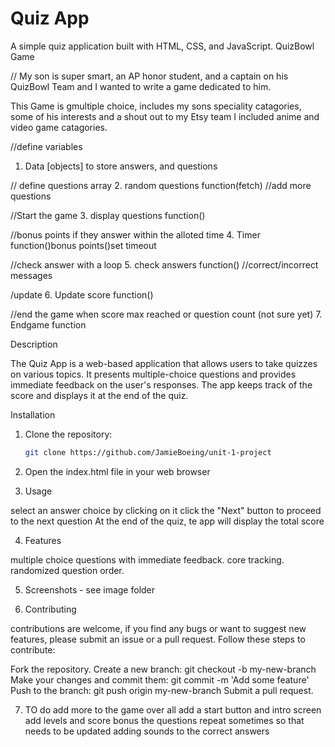 # Quiz App

A simple quiz application built with HTML, CSS, and JavaScript.
QuizBowl Game

// My son is super smart, an AP honor student, and a captain on his QuizBowl Team 
and I wanted to write a game dedicated to him. 


This Game is gmultiple choice, includes my sons speciality catagories, some of his interests 
and a shout out to my Etsy team I included anime and video game catagories.

//define variables
1. Data [objects] to store answers, and questions

// define questions array
2. random questions function(fetch)
//add more questions 

//Start the game
3. display questions function()

//bonus points if they answer within the alloted time
4. Timer function()bonus points()set timeout

//check answer with a loop 
5. check answers function()
//correct/incorrect messages

/update
6. Update score function()

//end the game when score max reached or question count (not sure yet)
7. Endgame function



Description

The Quiz App is a web-based application that allows users to take quizzes on various topics. It presents multiple-choice questions and provides immediate feedback on the user's responses. The app keeps track of the score and displays it at the end of the quiz.

Installation

1. Clone the repository:

   ```bash
   git clone https://github.com/JamieBoeing/unit-1-project

2. Open the index.html file in your web browser

3. Usage

select an answer choice by clicking on it
click the "Next" button to proceed to the next question
At the end of the quiz, te app will display the total score

4. Features

multiple choice questions with immediate feedback.
core tracking.
randomized question order.

5. Screenshots - see image folder 



6. Contributing

contributions are welcome, if you find any bugs or want to suggest new features, please submit an issue or a pull request.
Follow these steps to contribute:

Fork the repository.
Create a new branch: git checkout -b my-new-branch
Make your changes and commit them: git commit -m 'Add some feature'
Push to the branch: git push origin my-new-branch
Submit a pull request.


7. TO do
add more to the game over all 
add a start button and intro screen
add levels and score bonus
the questions repeat sometimes so that needs to be updated
adding sounds to the correct answers
